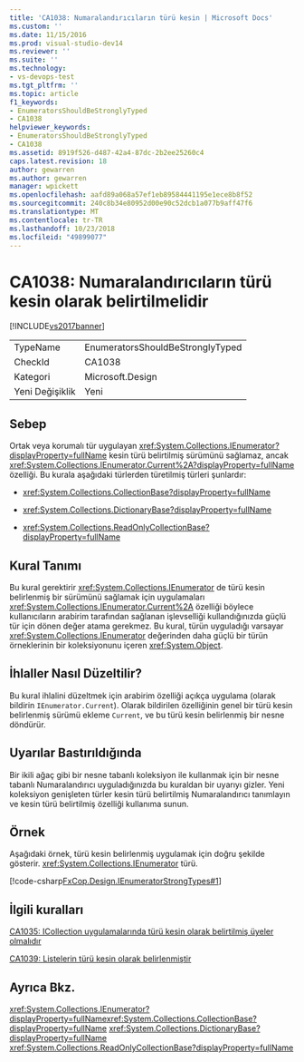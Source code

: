 ```yaml
---
title: 'CA1038: Numaralandırıcıların türü kesin | Microsoft Docs'
ms.custom: ''
ms.date: 11/15/2016
ms.prod: visual-studio-dev14
ms.reviewer: ''
ms.suite: ''
ms.technology:
- vs-devops-test
ms.tgt_pltfrm: ''
ms.topic: article
f1_keywords:
- EnumeratorsShouldBeStronglyTyped
- CA1038
helpviewer_keywords:
- EnumeratorsShouldBeStronglyTyped
- CA1038
ms.assetid: 8919f526-d487-42a4-87dc-2b2ee25260c4
caps.latest.revision: 18
author: gewarren
ms.author: gewarren
manager: wpickett
ms.openlocfilehash: aafd89a068a57ef1eb89584441195e1ece8b8f52
ms.sourcegitcommit: 240c8b34e80952d00e90c52dcb1a077b9aff47f6
ms.translationtype: MT
ms.contentlocale: tr-TR
ms.lasthandoff: 10/23/2018
ms.locfileid: "49899077"
---
```

# <a name="ca1038-enumerators-should-be-strongly-typed"></a>CA1038: Numaralandırıcıların türü kesin olarak belirtilmelidir
[!INCLUDE[vs2017banner](../includes/vs2017banner.md)]

|||
|-|-|
|TypeName|EnumeratorsShouldBeStronglyTyped|
|CheckId|CA1038|
|Kategori|Microsoft.Design|
|Yeni Değişiklik|Yeni|

## <a name="cause"></a>Sebep
 Ortak veya korumalı tür uygulayan <xref:System.Collections.IEnumerator?displayProperty=fullName> kesin türü belirtilmiş sürümünü sağlamaz, ancak <xref:System.Collections.IEnumerator.Current%2A?displayProperty=fullName> özelliği. Bu kurala aşağıdaki türlerden türetilmiş türleri şunlardır:

-   <xref:System.Collections.CollectionBase?displayProperty=fullName>

-   <xref:System.Collections.DictionaryBase?displayProperty=fullName>

-   <xref:System.Collections.ReadOnlyCollectionBase?displayProperty=fullName>

## <a name="rule-description"></a>Kural Tanımı
 Bu kural gerektirir <xref:System.Collections.IEnumerator> de türü kesin belirlenmiş bir sürümünü sağlamak için uygulamaları <xref:System.Collections.IEnumerator.Current%2A> özelliği böylece kullanıcıların arabirim tarafından sağlanan işlevselliği kullandığınızda güçlü tür için dönen değer atama gerekmez. Bu kural, türün uyguladığı varsayar <xref:System.Collections.IEnumerator> değerinden daha güçlü bir türün örneklerinin bir koleksiyonunu içeren <xref:System.Object>.

## <a name="how-to-fix-violations"></a>İhlaller Nasıl Düzeltilir?
 Bu kural ihlalini düzeltmek için arabirim özelliği açıkça uygulama (olarak bildirin `IEnumerator.Current`). Olarak bildirilen özelliğinin genel bir türü kesin belirlenmiş sürümü ekleme `Current`, ve bu türü kesin belirlenmiş bir nesne döndürür.

## <a name="when-to-suppress-warnings"></a>Uyarılar Bastırıldığında
 Bir ikili ağaç gibi bir nesne tabanlı koleksiyon ile kullanmak için bir nesne tabanlı Numaralandırıcı uyguladığınızda bu kuraldan bir uyarıyı gizler. Yeni koleksiyon genişleten türler kesin türü belirtilmiş Numaralandırıcı tanımlayın ve kesin türü belirtilmiş özelliği kullanıma sunun.

## <a name="example"></a>Örnek
 Aşağıdaki örnek, türü kesin belirlenmiş uygulamak için doğru şekilde gösterir. <xref:System.Collections.IEnumerator> türü.

 [!code-csharp[FxCop.Design.IEnumeratorStrongTypes#1](../snippets/csharp/VS_Snippets_CodeAnalysis/FxCop.Design.IEnumeratorStrongTypes/cs/FxCop.Design.IEnumeratorStrongTypes.cs#1)]

## <a name="related-rules"></a>İlgili kuralları
 [CA1035: ICollection uygulamalarında türü kesin olarak belirtilmiş üyeler olmalıdır](../code-quality/ca1035-icollection-implementations-have-strongly-typed-members.md)

 [CA1039: Listelerin türü kesin olarak belirlenmiştir](../code-quality/ca1039-lists-are-strongly-typed.md)

## <a name="see-also"></a>Ayrıca Bkz.
 <xref:System.Collections.IEnumerator?displayProperty=fullName><xref:System.Collections.CollectionBase?displayProperty=fullName>
 <xref:System.Collections.DictionaryBase?displayProperty=fullName>
 <xref:System.Collections.ReadOnlyCollectionBase?displayProperty=fullName>



